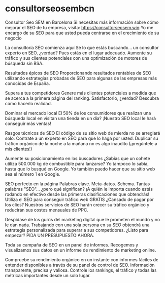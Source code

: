 # consultorseosembcn
Consultor Seo SEM en Barcelona
Si necesitas más información sobre cómo mejorar el SEO de tu empresa, visita: https://consultorseosem.win
Yo me encargo de su SEO para que usted pueda centrarse en el crecimiento de su negocio

La consultoría SEO comienza aquí
Sé lo que estás buscando... un consultor experto en SEO, ¿verdad? Pues estás en el lugar adecuado. Aumente su tráfico y sus clientes potenciales con una optimización de motores de búsqueda sin BSA.

Resultados épicos de SEO
Proporcionando resultados rentables de SEO utilizando estrategias probadas de SEO para algunas de las empresas más conocidas de España.

Supera a tus competidores
Genere más clientes potenciales a medida que se acerca a la primera página del ranking. Satisfactorio, ¿verdad? Descubra cómo hacerlo realidad.

Dominar el mercado local
El 50% de los consumidores que realizan una búsqueda local en visitan una tienda en un día? ¡Nuestro SEO local le hará conseguir más ventas!

Rasgos técnicos de SEO
El código de su sitio web de mierda no se arreglará solo. Contrate a un experto en SEO para que lo haga por usted. Duplicar su tráfico orgánico de la noche a la mañana no es algo inaudito (¡pregúntele a mis clientes!)

Aumente su posicionamiento en los buscadores
¿Sabías que un cohete utiliza 500.000 kg de combustible para lanzarse? Yo tampoco lo sabía, hasta que lo busqué en Google. Yo también puedo hacer que su sitio web sea el número 1 en Google.

SEO perfecto en la página
Palabras clave. Meta-datos. Schema. Tantas palabras "SEO"... ¿pero qué significan? ¡A quién le importa cuando estás rodando en efectivo desde las primeras clasificaciones que obtendrás!
Utiliza el SEO para conseguir tráfico web GRATIS
¿Cansado de pagar por los clics? Nuestros servicios de SEO harán crecer su tráfico orgánico y reducirán sus costes mensuales de PPC.

Despídase de los gurús del marketing digital que le prometen el mundo y no le dan nada. Trabajando con una sola persona en su SEO obtendrá una estrategia personalizada para superar a sus competidores. ¿Listo para empezar? PIDA UN PRESUPUESTO AHORA.

Toda su campaña de SEO en un panel de informes. Recogemos y visualizamos sus datos en un informe de rendimiento de marketing online.

Compruebe su rendimiento orgánico en un instante con informes fáciles de entender disponibles a través de su panel de control de SEO. Información transparente, precisa y valiosa. Controle los rankings, el tráfico y todas las métricas importantes desde un solo lugar.

